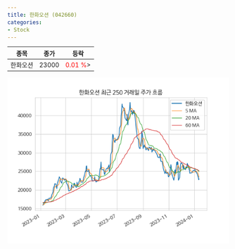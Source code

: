 ```yaml
---
title: 한화오션 (042660)
categories:
- Stock
---
```


|종목|종가|등락|
|----|----|----|
|한화오션|23000|<span style="color: red">0.01 %</span>>|

<!-- more -->

![042660](/assets/images/stock/042660.png)
